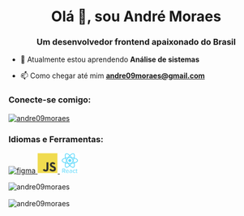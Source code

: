 <h1 align="center">Olá 👋, sou André Moraes</h1>
<h3 align="center">Um desenvolvedor frontend apaixonado do Brasil</h3>

- 🌱 Atualmente estou aprendendo **Análise de sistemas**

- 📫 Como chegar até mim **andre09moraes@gmail.com**

<h3 align="left">Conecte-se comigo:</h3>
<p align="left">
<a href="https://linkedin.com/in/andre09moraes" target="blank"><img align="center" src="https://raw.githubusercontent.com/rahuldkjain/github-profile-readme-generator/master/src/images/icons/Social/linked-in-alt.svg" alt="andre09moraes" height="30" width="40" /></a>
</p>

<h3 align="left">Idiomas e Ferramentas:</h3>
<p align="left"> <a href="https://www.figma.com/" target="_blank" rel="noreferrer"> <img src="https://www.vectorlogo.zone/logos/figma/figma-icon.svg" alt="figma" width="40" height="40"/> </a> <a href="https://developer.mozilla.org/en-US/docs/Web/JavaScript" target="_blank" rel="noreferrer"> <img src="https://raw.githubusercontent.com/devicons/devicon/master/icons/javascript/javascript-original.svg" alt="javascript" width="40" height="40"/> </a> <a href="https://reactjs.org/" target="_blank" rel="noreferrer"> <img src="https://raw.githubusercontent.com/devicons/devicon/master/icons/react/react-original-wordmark.svg" alt="react" width="40" height="40"/> </a> </p>

<p><img align="center" src="https://github-readme-stats.vercel.app/api/top-langs?username=andre09moraes&show_icons=true&locale=en&layout=compact" alt="andre09moraes" /></p>

<p><img align="center" src="https://github-readme-streak-stats.herokuapp.com/?user=andre09moraes&" alt="andre09moraes" /></p>
